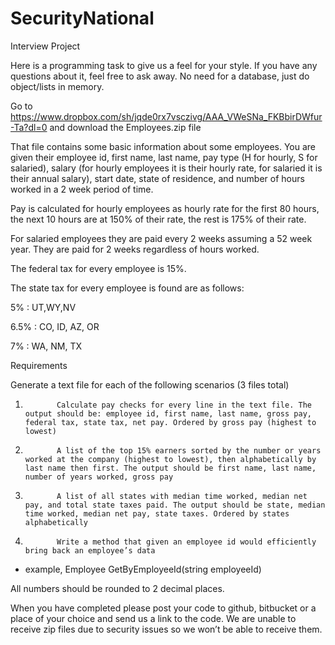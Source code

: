 # SecurityNational
Interview Project

Here is a programming task to give us a feel for your style. If you have any questions about it, feel free to ask away.  No need for a database, just do object/lists in memory.



 Go to https://www.dropbox.com/sh/jqde0rx7vsczivg/AAA_VWeSNa_FKBbirDWfur-Ta?dl=0 and download the Employees.zip file



That file contains some basic information about some employees. You are given their employee id, first name, last name, pay type (H for hourly, S for salaried), salary (for hourly employees it is their hourly rate, for salaried it is their annual salary), start date, state of residence, and number of hours worked in a 2 week period of time.

 Pay is calculated for hourly employees as hourly rate for the first 80 hours, the next 10 hours are at 150% of their rate, the rest is 175% of their rate.

 For salaried employees they are paid every 2 weeks assuming a 52 week year. They are paid for 2 weeks regardless of hours worked.

The federal tax for every employee is 15%.

The state tax for every employee is found are as follows:

5%          : UT,WY,NV

6.5%      : CO, ID, AZ, OR

7%          : WA, NM, TX

 Requirements

Generate a text file for each of the following scenarios (3 files total)

1.            Calculate pay checks for every line in the text file. The output should be: employee id, first name, last name, gross pay, federal tax, state tax, net pay. Ordered by gross pay (highest to lowest)

2.            A list of the top 15% earners sorted by the number or years worked at the company (highest to lowest), then alphabetically by last name then first. The output should be first name, last name, number of years worked, gross pay

3.            A list of all states with median time worked, median net pay, and total state taxes paid. The output should be state, median time worked, median net pay, state taxes. Ordered by states alphabetically

 4.            Write a method that given an employee id would efficiently bring back an employee’s data 

* example, Employee GetByEmployeeId(string employeeId)

 All numbers should be rounded to 2 decimal places.

 When you have completed please post your code to github, bitbucket or a place of your choice and send us a link to the code. We are unable to receive zip files due to security issues so we won’t be able to receive them.
